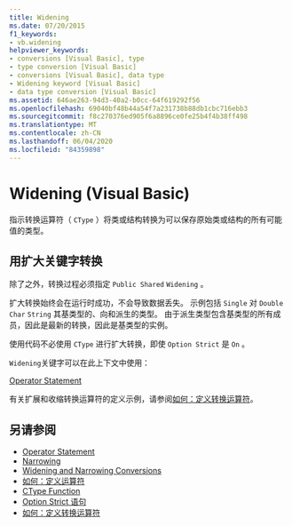 ```yaml
---
title: Widening
ms.date: 07/20/2015
f1_keywords:
- vb.widening
helpviewer_keywords:
- conversions [Visual Basic], type
- type conversion [Visual Basic]
- conversions [Visual Basic], data type
- Widening keyword [Visual Basic]
- data type conversion [Visual Basic]
ms.assetid: 646ae263-94d3-40a2-b0cc-64f619292f56
ms.openlocfilehash: 69040bf48b44a54f7a231738b88db1cbc716ebb3
ms.sourcegitcommit: f8c270376ed905f6a8896ce0fe25b4f4b38ff498
ms.translationtype: MT
ms.contentlocale: zh-CN
ms.lasthandoff: 06/04/2020
ms.locfileid: "84359898"
---
```

# <a name="widening-visual-basic"></a>Widening (Visual Basic)
指示转换运算符（ `CType` ）将类或结构转换为可以保存原始类或结构的所有可能值的类型。  
  
## <a name="converting-with-the-widening-keyword"></a>用扩大关键字转换  
 除了之外，转换过程必须指定 `Public Shared` `Widening` 。  
  
 扩大转换始终会在运行时成功，不会导致数据丢失。 示例包括 `Single` 对 `Double` `Char` `String` 其基类型的、向和派生的类型。 由于派生类型包含基类型的所有成员，因此是最新的转换，因此是基类型的实例。  
  
 使用代码不必使用 `CType` 进行扩大转换，即使 `Option Strict` 是 `On` 。  
  
 `Widening`关键字可以在此上下文中使用：  
  
 [Operator Statement](../statements/operator-statement.md)  
  
 有关扩展和收缩转换运算符的定义示例，请参阅[如何：定义转换运算符](../../programming-guide/language-features/procedures/how-to-define-a-conversion-operator.md)。  
  
## <a name="see-also"></a>另请参阅

- [Operator Statement](../statements/operator-statement.md)
- [Narrowing](narrowing.md)
- [Widening and Narrowing Conversions](../../programming-guide/language-features/data-types/widening-and-narrowing-conversions.md)
- [如何：定义运算符](../../programming-guide/language-features/procedures/how-to-define-an-operator.md)
- [CType Function](../functions/ctype-function.md)
- [Option Strict 语句](../statements/option-strict-statement.md)
- [如何：定义转换运算符](../../programming-guide/language-features/procedures/how-to-define-a-conversion-operator.md)
